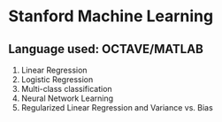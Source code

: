 # Stanford Machine Learning
## Language used: OCTAVE/MATLAB

1. Linear Regression
2. Logistic Regression
3. Multi-class classification
4. Neural Network Learning
5. Regularized Linear Regression and Variance vs. Bias



